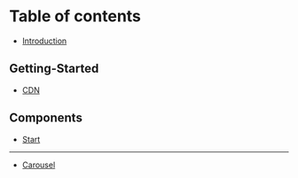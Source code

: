 # Table of contents

* [Introduction](README.md)

## Getting-Started

* [CDN](getting-started/cdn.md)

## Components

* [Start](components/start.md)

***

* [Carousel](carousel.md)
